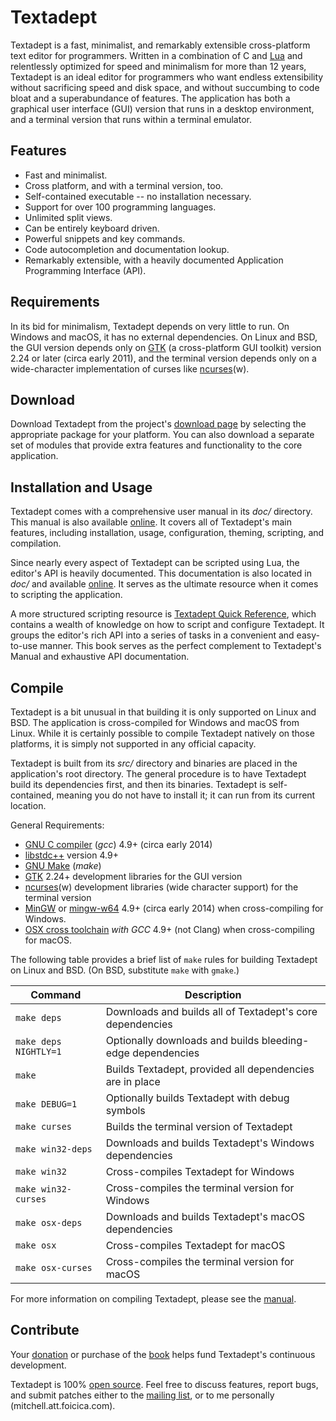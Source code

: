 # Textadept

Textadept is a fast, minimalist, and remarkably extensible cross-platform text
editor for programmers. Written in a combination of C and [Lua][] and
relentlessly optimized for speed and minimalism for more than 12 years,
Textadept is an ideal editor for programmers who want endless extensibility
without sacrificing speed and disk space, and without succumbing to code bloat
and a superabundance of features. The application has both a graphical user
interface (GUI) version that runs in a desktop environment, and a terminal
version that runs within a terminal emulator.

[Lua]: https://lua.org

## Features

* Fast and minimalist.
* Cross platform, and with a terminal version, too.
* Self-contained executable -- no installation necessary.
* Support for over 100 programming languages.
* Unlimited split views.
* Can be entirely keyboard driven.
* Powerful snippets and key commands.
* Code autocompletion and documentation lookup.
* Remarkably extensible, with a heavily documented Application Programming
  Interface (API).

## Requirements

In its bid for minimalism, Textadept depends on very little to run. On Windows
and macOS, it has no external dependencies. On Linux and BSD, the GUI version
depends only on [GTK][] (a cross-platform GUI toolkit) version 2.24 or later
(circa early 2011), and the terminal version depends only on a wide-character
implementation of curses like [ncurses][](w).

[GTK]: https://gtk.org
[ncurses]: https://invisible-island.net/ncurses/ncurses.html

## Download

Download Textadept from the project's [download page][] by selecting the
appropriate package for your platform. You can also download a separate set of
modules that provide extra features and functionality to the core application.

[download page]: https://foicica.com/textadept/download

## Installation and Usage

Textadept comes with a comprehensive user manual in its *doc/* directory. This
manual is also available [online][1]. It covers all of Textadept's main
features, including installation, usage, configuration, theming, scripting, and
compilation.

Since nearly every aspect of Textadept can be scripted using Lua, the editor's
API is heavily documented. This documentation is also located in *doc/* and
available [online][2]. It serves as the ultimate resource when it comes to
scripting the application.

A more structured scripting resource is [Textadept Quick Reference][], which
contains a wealth of knowledge on how to script and configure Textadept. It
groups the editor's rich API into a series of tasks in a convenient and
easy-to-use manner. This book serves as the perfect complement to Textadept's
Manual and exhaustive API documentation.

[1]: https://foicica.com/textadept/manual.html
[2]: https://foicica.com/textadept/api.html
[Textadept Quick Reference]: https://foicica.com/textadept/MEDIA.html#Book

## Compile

Textadept is a bit unusual in that building it is only supported on Linux and
BSD. The application is cross-compiled for Windows and macOS from Linux. While
it is certainly possible to compile Textadept natively on those platforms, it is
simply not supported in any official capacity.

Textadept is built from its *src/* directory and binaries are placed in the
application's root directory. The general procedure is to have Textadept build
its dependencies first, and then its binaries. Textadept is self-contained,
meaning you do not have to install it; it can run from its current location.

General Requirements:

* [GNU C compiler][] (*gcc*) 4.9+ (circa early 2014)
* [libstdc++][] version 4.9+
* [GNU Make][] (*make*)
* [GTK][] 2.24+ development libraries for the GUI version
* [ncurses][](w) development libraries (wide character support) for the terminal
  version
* [MinGW][] or [mingw-w64][] 4.9+ (circa early 2014) when cross-compiling for
  Windows.
* [OSX cross toolchain][] _with GCC_ 4.9+ (not Clang) when cross-compiling for
  macOS.

The following table provides a brief list of `make` rules for building Textadept
on Linux and BSD. (On BSD, substitute `make` with `gmake`.)

Command              |Description
---------------------|-----------
`make deps`          |Downloads and builds all of Textadept's core dependencies
`make deps NIGHTLY=1`|Optionally downloads and builds bleeding-edge dependencies
`make`               |Builds Textadept, provided all dependencies are in place
`make DEBUG=1`       |Optionally builds Textadept with debug symbols
`make curses`        |Builds the terminal version of Textadept
`make win32-deps`    |Downloads and builds Textadept's Windows dependencies
`make win32`         |Cross-compiles Textadept for Windows
`make win32-curses`  |Cross-compiles the terminal version for Windows
`make osx-deps`      |Downloads and builds Textadept's macOS dependencies
`make osx`           |Cross-compiles Textadept for macOS
`make osx-curses`    |Cross-compiles the terminal version for macOS

For more information on compiling Textadept, please see the [manual][].

[GNU C compiler]: https://gcc.gnu.org
[libstdc++]: https://gcc.gnu.org
[GNU Make]: https://www.gnu.org/software/make/
[GTK]: https://www.gtk.org
[ncurses]: https://invisible-island.net/ncurses/ncurses.html
[MinGW]: https://mingw.org
[mingw-w64]: https://mingw-w64.org/
[OSX cross toolchain]: https://github.com/tpoechtrager/osxcross
[manual]: https://foicica.com/textadept/manual.html#Compiling

## Contribute

Your [donation][] or purchase of the [book][] helps fund Textadept's continuous
development.

Textadept is 100% [open source][]. Feel free to discuss features, report bugs,
and submit patches either to the [mailing list][], or to me personally
(mitchell.att.foicica.com).

[donation]: https://gum.co/textadept
[book]: https://foicica.com/textadept/MEDIA.html#Book
[open source]: https://foicica.com/hg/textadept
[mailing list]: http://foicica.com/lists
